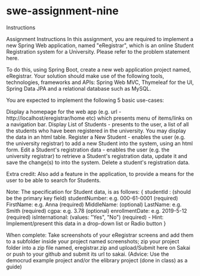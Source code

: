 # swe-assignment-nine

Instructions

Assignment Instructions
In this assignment, you are required to implement a new Spring Web application, named "eRegistrar", which is an online Student Registration system for a University. Please refer to the problem statement here.

To do this, using Spring Boot, create a new web application project named, eRegistrar. Your solution should make use of the following tools, technologies, frameworks and APIs: Spring Web MVC, Thymeleaf for the UI, Spring Data JPA and a relational database such as MySQL.

You are expected to implement the following 5 basic use-cases:

Display a homepage for the web app (e.g. url - http://localhost/eregistrar/home etc) which presents menu of items/links on a navigation bar.
Display List of Students - presents to the user, a list of all the students who have been registered in the university. You may display the data in an html table.
Register a New Student - enables the user (e.g. the university registrar) to add a new Student into the system, using an html form.
Edit a Student's registration data - enables the user (e.g. the university registrar) to retrieve a Student's registration data, update it and save the change(s) to into the system.
Delete a student's registration data.

Extra credit: Also add a feature in the application, to provide a means for the user to be able to search for Students. 

Note: The specification for Student data, is as follows:
{
   studentId : (should be the primary key field)
   studentNumber: e.g. 000-61-0001 (required)
   FirstName: e.g. Anna (required)
   MiddleName: (optional)
   LastName: e.g. Smith (required)
   cgpa: e.g. 3.78 (optional)
   enrollmentDate: e.g. 2019-5-12 (required)
   isInternational: (values: "Yes", "No") (required) - Hint: Implement/present this data in a drop-down list or Radio button
 }

When complete: Take screenshots of your eRegistrar screens and add them to a subfolder inside your project named screenshots; zip your project folder into a zip file named, eregistrar.zip and upload/Submit here on Sakai or push to your github and submit its url to sakai. (Advice: Use the democrud example project and/or the elibrary project (done in class) as a guide)
